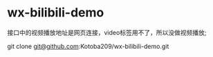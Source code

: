 # wx-bilibili-demo

接口中的视频播放地址是网页连接，video标签用不了，所以没做视频播放;

git clone git@github.com:Kotoba209/wx-bilibili-demo.git
